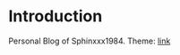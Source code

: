 # Introduction

Personal Blog of Sphinxxx1984.
Theme: [link](https://github.com/jakewies/hugo-theme-codex)
